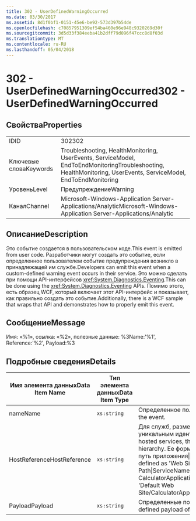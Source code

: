 ```yaml
---
title: 302 - UserDefinedWarningOccurred
ms.date: 03/30/2017
ms.assetid: 8d1f0bf1-0151-45e6-be92-573d397b54de
ms.openlocfilehash: c70857951309ef54ba460e96e948c9320269d30f
ms.sourcegitcommit: 3d5d33f384eeba41b2dff79d096f47ccc8d8f03d
ms.translationtype: MT
ms.contentlocale: ru-RU
ms.lasthandoff: 05/04/2018
---
```

# <a name="302---userdefinedwarningoccurred"></a><span data-ttu-id="0962d-102">302 - UserDefinedWarningOccurred</span><span class="sxs-lookup"><span data-stu-id="0962d-102">302 - UserDefinedWarningOccurred</span></span>
## <a name="properties"></a><span data-ttu-id="0962d-103">Свойства</span><span class="sxs-lookup"><span data-stu-id="0962d-103">Properties</span></span>  
  
|||  
|-|-|  
|<span data-ttu-id="0962d-104">ID</span><span class="sxs-lookup"><span data-stu-id="0962d-104">ID</span></span>|<span data-ttu-id="0962d-105">302</span><span class="sxs-lookup"><span data-stu-id="0962d-105">302</span></span>|  
|<span data-ttu-id="0962d-106">Ключевые слова</span><span class="sxs-lookup"><span data-stu-id="0962d-106">Keywords</span></span>|<span data-ttu-id="0962d-107">Troubleshooting, HealthMonitoring, UserEvents, ServiceModel, EndToEndMonitoring</span><span class="sxs-lookup"><span data-stu-id="0962d-107">Troubleshooting, HealthMonitoring, UserEvents, ServiceModel, EndToEndMonitoring</span></span>|  
|<span data-ttu-id="0962d-108">Уровень</span><span class="sxs-lookup"><span data-stu-id="0962d-108">Level</span></span>|<span data-ttu-id="0962d-109">Предупреждение</span><span class="sxs-lookup"><span data-stu-id="0962d-109">Warning</span></span>|  
|<span data-ttu-id="0962d-110">Канал</span><span class="sxs-lookup"><span data-stu-id="0962d-110">Channel</span></span>|<span data-ttu-id="0962d-111">Microsoft-Windows-Application Server-Applications/Analytic</span><span class="sxs-lookup"><span data-stu-id="0962d-111">Microsoft-Windows-Application Server-Applications/Analytic</span></span>|  
  
## <a name="description"></a><span data-ttu-id="0962d-112">Описание</span><span class="sxs-lookup"><span data-stu-id="0962d-112">Description</span></span>  
 <span data-ttu-id="0962d-113">Это событие создается в пользовательском коде.</span><span class="sxs-lookup"><span data-stu-id="0962d-113">This event is emitted from user code.</span></span> <span data-ttu-id="0962d-114">Разработчики могут создать это событие, если определенное пользователем событие предупреждения возникло в принадлежащей им службе.</span><span class="sxs-lookup"><span data-stu-id="0962d-114">Developers can emit this event when a custom-defined warning event occurs in their service.</span></span> <span data-ttu-id="0962d-115">Это можно сделать при помощи API-интерфейсов <xref:System.Diagnostics.Eventing>.</span><span class="sxs-lookup"><span data-stu-id="0962d-115">This can be done using the <xref:System.Diagnostics.Eventing> APIs.</span></span> <span data-ttu-id="0962d-116">Помимо этого, есть образец WCF, который включает этот API-интерфейс и показывает, как правильно создать это событие.</span><span class="sxs-lookup"><span data-stu-id="0962d-116">Additionally, there is a WCF sample that wraps that API and demonstrates how to properly emit this event.</span></span>  
  
## <a name="message"></a><span data-ttu-id="0962d-117">Сообщение</span><span class="sxs-lookup"><span data-stu-id="0962d-117">Message</span></span>  
 <span data-ttu-id="0962d-118">Имя: «%1», ссылка: «%2», полезные данные: %3</span><span class="sxs-lookup"><span data-stu-id="0962d-118">Name:'%1', Reference:'%2', Payload:%3</span></span>  
  
## <a name="details"></a><span data-ttu-id="0962d-119">Подробные сведения</span><span class="sxs-lookup"><span data-stu-id="0962d-119">Details</span></span>  
  
|<span data-ttu-id="0962d-120">Имя элемента данных</span><span class="sxs-lookup"><span data-stu-id="0962d-120">Data Item Name</span></span>|<span data-ttu-id="0962d-121">Тип элемента данных</span><span class="sxs-lookup"><span data-stu-id="0962d-121">Data Item Type</span></span>|<span data-ttu-id="0962d-122">Описание</span><span class="sxs-lookup"><span data-stu-id="0962d-122">Description</span></span>|  
|--------------------|--------------------|-----------------|  
|<span data-ttu-id="0962d-123">name</span><span class="sxs-lookup"><span data-stu-id="0962d-123">Name</span></span>|`xs:string`|<span data-ttu-id="0962d-124">Определенное пользователем имя события.</span><span class="sxs-lookup"><span data-stu-id="0962d-124">The user-defined name of the event.</span></span>|  
|<span data-ttu-id="0962d-125">HostReference</span><span class="sxs-lookup"><span data-stu-id="0962d-125">HostReference</span></span>|`xs:string`|<span data-ttu-id="0962d-126">Для служб, размещенных на веб-узле, это поле является уникальным идентификатором службы в веб-иерархии.</span><span class="sxs-lookup"><span data-stu-id="0962d-126">For Web-hosted services, this field uniquely identifies the service in the Web hierarchy.</span></span> <span data-ttu-id="0962d-127">Ее формат определяется как "веб-сайт имя виртуальный путь приложения&#124;виртуальный путь службы&#124;имя_службы".</span><span class="sxs-lookup"><span data-stu-id="0962d-127">Its format is defined as 'Web Site Name Application Virtual Path&#124;Service Virtual Path&#124;ServiceName'.</span></span> <span data-ttu-id="0962d-128">Пример: "по умолчанию веб-сайта или CalculatorApplication&#124;/CalculatorService.svc&#124;CalculatorService".</span><span class="sxs-lookup"><span data-stu-id="0962d-128">Example: 'Default Web Site/CalculatorApplication&#124;/CalculatorService.svc&#124;CalculatorService'.</span></span>|  
|<span data-ttu-id="0962d-129">Payload</span><span class="sxs-lookup"><span data-stu-id="0962d-129">Payload</span></span>|`xs:string`|<span data-ttu-id="0962d-130">Определенные пользователем полезные данные события.</span><span class="sxs-lookup"><span data-stu-id="0962d-130">The user-defined payload of the event.</span></span>|
